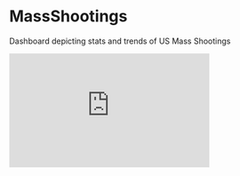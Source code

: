 # MassShootings
Dashboard depicting stats and trends of US Mass Shootings

<div style="width:360px;max-width:100%;"><div style="height:0;padding-bottom:56.94%;position:relative;"><iframe width="360" height="205" style="position:absolute;top:0;left:0;width:100%;height:100%;" frameBorder="0" src="https://imgflip.com/embed/6rbsj7"></p></div>
